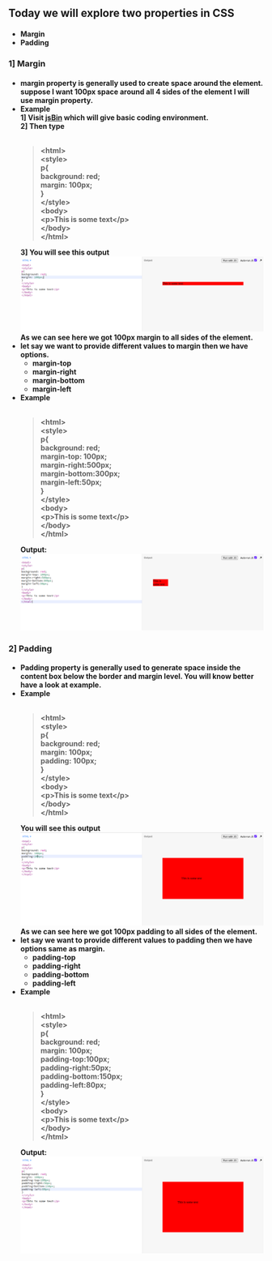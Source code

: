 <h2>Today we will explore two properties in CSS</h2>
<h4>
<ul>
<li>Margin</li>
<li>Padding</li>
</ul>
</h4>
</p>
<p>
<h3>1] Margin</h3>
<h4>
<ul>
<li>margin property is generally used to create space around the element. suppose I want 100px space around all 4 sides of the element I will use margin property.</li>
<li>
Example<br/>
1] Visit <a href="https://jsbin.com/">jsBin</a> which will give basic coding environment.<br/>
2] Then type 
<br/><br/>
<blockquote>
&lt;html&gt;<br/>
&lt;style&gt;<br/>
p{<br/>
    background: red;<br/>
    margin: 100px;<br/>
  }
<br/>&lt;/style&gt;<br/>
&lt;body&gt;<br/>
&lt;p&gt;This is some text&lt;/p&gt;<br/>
&lt;/body&gt;<br/>
&lt;/html&gt;
</blockquote>
3] You will see this output<br/>
<img src="output.png" /><br/>
As we can see here we got 100px margin to all sides of the element.
</li>
<li>let say we want to provide different values to margin then we have options.
<ul>
<li>margin-top</li>
<li>margin-right</li>
<li>margin-bottom</li>
<li>margin-left</li>
</ul>
</li>
<li>
Example<br/><br/>
<blockquote>
&lt;html&gt;<br/>
&lt;style&gt;<br/>
p{<br/>
background: red;<br/>
margin-top: 100px;<br/>
margin-right:500px;<br/>
margin-bottom:300px;<br/>
margin-left:50px;<br/>
}
<br/>&lt;/style&gt;<br/>
&lt;body&gt;<br/>
&lt;p&gt;This is some text&lt;/p&gt;<br/>
&lt;/body&gt;<br/>
&lt;/html&gt;
</blockquote>
Output: 
<br/>
<img src="output2.png" /><br/>
</li>
</ul>
<h4>
</p>

<p>
<h3>2] Padding</h3>
<h4>
<ul>
<li>Padding property is generally used to generate space inside the content box below the border and margin level. You will know better have a look at example.</li>
<li>
Example<br/><br/>
<blockquote>
&lt;html&gt;<br/>
&lt;style&gt;<br/>
p{<br/>
    background: red;<br/>
    margin: 100px;<br/>
    padding: 100px;<br/>
  }
<br/>&lt;/style&gt;<br/>
&lt;body&gt;<br/>
&lt;p&gt;This is some text&lt;/p&gt;<br/>
&lt;/body&gt;<br/>
&lt;/html&gt;
</blockquote>
You will see this output<br/>
<img src="output3.png" /><br/>
As we can see here we got 100px padding to all sides of the element.
</li>
<li>let say we want to provide different values to padding then we have options same as margin.
<ul>
<li>padding-top</li>
<li>padding-right</li>
<li>padding-bottom</li>
<li>padding-left</li>
</ul>
</li>
<li>
Example<br/><br/>
<blockquote>
&lt;html&gt;<br/>
&lt;style&gt;<br/>
p{<br/>
background: red;<br/>
margin: 100px;<br/>
padding-top:100px;<br/>
padding-right:50px;<br/>
padding-bottom:150px;<br/>
padding-left:80px;<br/>
}
<br/>&lt;/style&gt;<br/>
&lt;body&gt;<br/>
&lt;p&gt;This is some text&lt;/p&gt;<br/>
&lt;/body&gt;<br/>
&lt;/html&gt;
</blockquote>
Output: 
<br/>
<img src="output4.png" /><br/>
</li>
</ul>
<h4>
</p>


